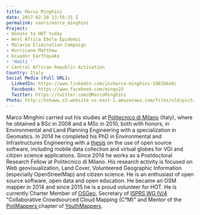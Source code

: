 ```yaml
---
title: Marco Minghini
date: 2017-02-28 13:55:21 Z
permalink: users/marco_minghini
Project:
- Donate to HOT today
- West Africa Ebola Epidemic
- Malaria Elimination Campaign
- Hurricane Matthew
- Ecuador Earthquake
- 'Haiti '
- Central African Republic Activation
Country: Italy
Social Media (Full URL):
  LinkedIn: https://www.linkedin.com/in/marco-minghini-1983b6a8/
  Facebook: https://www.facebook.com/mingo23
  Twitter: https://twitter.com/@MarcoMinghini
Photo: http://hotwww.s3-website-us-east-1.amazonaws.com/files/old/pictures/picture-364-1488489604.jpg
---
```


<p>Marco Minghini carried out his studies at <a title="Politecnico di Milano" href="http://www.polimi.it/" target="_blank">Politecnico di Milano</a> (Italy), where he obtained a BSc in 2008 and a MSc in 2010, both with honors, in Environmental and Land Planning Engineering with a specialization in Geomatics. In 2014 he completed his PhD in Environmental and Infrastructures Engineering with a <a href="https://www.politesi.polimi.it/handle/10589/89726" target="_blank">thesis</a> on the use of open source software, including mobile data collection and virtual globes for VGI and citizen science applications. Since 2014 he works as a Postdoctoral Research Fellow at Politecnico di Milano. His research activity is focused on Web geovisualization, Land Cover, Volunteered Geographic Information (especially OpenStreetMap) and citizen science. He is an enthusiast of open source software, open data and open education. He became an OSM mapper in 2014 and since 2015 he is a proud volunteer for HOT. He is currently Charter Member of <a title="OSGeo" href="http://www.osgeo.org/" target="_blank">OSGeo</a>, Secretary of <a title="ISPRS WG IV/4" href="http://www2.isprs.org/commissions/comm4/wg4.html" target="_blank">ISPRS WG IV/4</a> "Collaborative Crowdsourced Cloud Mapping (C³M)" and Mentor of the <a title="PoliMappers" href="https://www.facebook.com/polimappers/" target="_blank">PoliMappers </a>chapter of <a title="YouthMappers" href="http://youthmappers.org/" target="_blank">YouthMappers</a>.</p>
